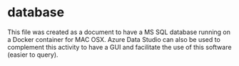 # database
This file was created as a document to have a MS SQL database running on a Docker container for MAC OSX.
Azure Data Studio can also be used to complement this activity to have a GUI and facilitate the use of this software (easier to query).
